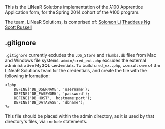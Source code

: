 This is the LiNeaR Solutions implementation of the A100 Apprentice Application form, for the Spring 2014 cohort of the A100 program.

The team, LiNeaR Solutions, is comprised of:
[Solomon Li](https://github.com/soloub)
[Thaddeus Ng](https://github.com/ThaddeusANg)
[Scott Russell](https://github.com/AmundsenJunior)

## .gitignore

`.gitignore` currently excludes the `.DS_Store` and `Thumbs.db` files from Mac and Windows file systems. `admin/cred_ext.php` excludes the external administrative MySQL credentials. To build `cred_ext.php`, consult one of the LiNeaR Solutions team for the credentials, and create the file with the following information:
```
<?php
    DEFINE('DB_USERNAME', 'username');
    DEFINE('DB_PASSWORD', 'password');
    DEFINE('DB_HOST', 'hostname:port');
    DEFINE('DB_DATABASE', 'dbname');
?>
```
This file should be placed within the admin directory, as it is used by that directory's files, via `include` statements.
